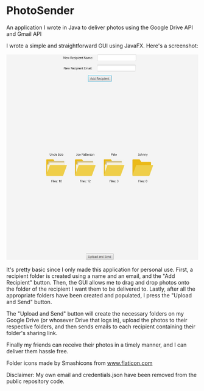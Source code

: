# PhotoSender
An application I wrote in Java to deliver photos using the Google Drive API and Gmail API

I wrote a simple and straightforward GUI using JavaFX. Here's a screenshot:

![Screenshot of PhotoSender GUI](screenshot.jpg)

It's pretty basic since I only made this application for personal use. 
First, a recipient folder is created using a name and an email, and the "Add Recipient" button.
Then, the GUI allows me to drag and drop photos onto the folder of the recipient I want them to be delivered to.
Lastly, after all the appropriate folders have been created and populated, I press the "Upload and Send" button.

The "Upload and Send" button will create the necessary folders on my Google Drive (or whosever Drive that logs in), upload the photos to their respective folders, and then sends emails to each recipient containing their folder's sharing link.

Finally my friends can receive their photos in a timely manner, and I can deliver them hassle free.






Folder icons made by Smashicons from www.flaticon.com

Disclaimer:
My own email and credentials.json have been removed from the public repository code.

